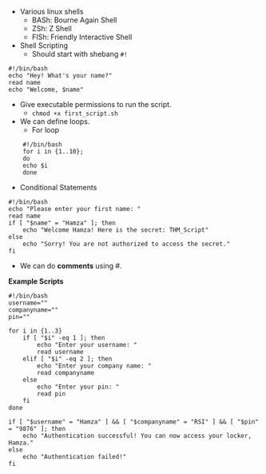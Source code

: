 - Various linux shells
	- BASh: Bourne Again Shell
	- ZSh: Z Shell
	- FISh: Friendly Interactive Shell
- Shell Scripting
	- Should start with shebang `#!`
```
#!/bin/bash
echo "Hey! What's your name?"
read name
echo "Welcome, $name"
```
- Give executable permissions to run the script.
	- `chmod +x first_script.sh`
- We can define loops.
	- For loop
```
	#!/bin/bash
	for i in {1..10};
	do
	echo $i
	done
```
- Conditional Statements
```
#!/bin/bash
echo "Please enter your first name: "
read name
if [ "$name" = "Hamza" ]; then
	echo "Welcome Hamza! Here is the secret: THM_Script"
else
	echo "Sorry! You are not authorized to access the secret."
fi
```
- We can do **comments** using #.

**Example Scripts**
```
#!/bin/bash
username=""
companyname=""
pin=""

for i in {1..3}
	if [ "$i" -eq 1 ]; then
		echo "Enter your username: "
		read username
	elif [ "$i" -eq 2 ]; then
		echo "Enter your company name: "
		read companyname
	else
		echo "Enter your pin: "
		read pin
	fi
done

if [ "$username" = "Hamza" ] && [ "$companyname" = "RSI" ] && [ "$pin" = "9876" ]; then
	echo "Authentication successful! You can now access your locker, Hamza."
else
	echo "Authentication failed!"
fi
```

